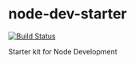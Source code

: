 # node-dev-starter
[![Build Status](http://build.rharris2825.com:8080/buildStatus/icon?job=node-dev-starter)](http://build.rharris2825.com:8080/job/node-dev-starter/)

Starter kit for Node Development
